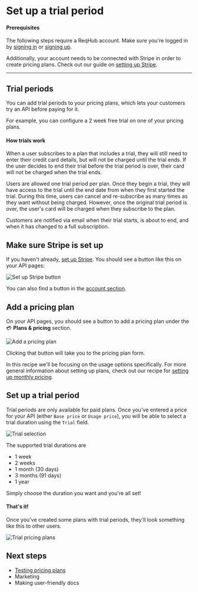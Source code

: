 
# Set up a trial period

#### Prerequisites

The following steps require a ReqHub account. Make sure you're logged in by [signing in](https://reqhub.io/login) or [signing up](https://reqhub.io/create-account).

Additionally, your account needs to be connected with Stripe in order to create pricing plans. Check out our guide on [setting up Stripe](guides/setting-up-stripe.md).

----

## Trial periods

You can add trial periods to your pricing plans, which lets your customers try an API before paying for it.

For example, you can configure a 2 week free trial on one of your pricing plans.

#### How trials work

When a user subscribes to a plan that includes a trial, they will still need to enter their credit card details,
but will not be charged until the trial ends. If the user decides to end their trial before the trial period is over,
their card will not be charged when the trial ends.

Users are allowed one trial period per plan. Once they begin a trial, they will have access to the trial until the end date from when they first started the trial.
During this time, users can cancel and re-subscribe as many times as they want without being charged.
However, once the original trial period is over, the user's card will be charged when they subscribe to the plan.

Customers are notified via email when their trial starts, is about to end, and when it has changed to a full subscription.

## Make sure Stripe is set up

If you haven't already, [set up Stripe](guides/setting-up-stripe.md). You should see a button like this on your API pages:

![Set up Stripe button](https://reqhubprod.blob.core.windows.net/public/docs/set-up-stripe.png)

You can also find a button in the [account section](https://dev.reqhub.io/account).

## Add a pricing plan

On your API pages, you should see a button to add a pricing plan under the &#x1F4B3; **Plans & pricing** section.

![Add a pricing plan](https://reqhubprod.blob.core.windows.net/public/docs/add-pricing-plan.png)

Clicking that button will take you to the pricing plan form.

In this recipe we'll be focusing on the usage options specifically. For more general information about setting up plans, check out our recipe for [setting up monthly pricing](recipes/monthly-pricing.md).

## Set up a trial period

Trial periods are only available for paid plans. Once you've entered a price for your API (either `Base price` or `Usage price`),
you will be able to select a trial duration using the `Trial` field.

![Trial selection](https://reqhubprod.blob.core.windows.net/public/docs/trial-selection.png)

The supported trial durations are

* 1 week
* 2 weeks
* 1 month (30 days)
* 3 months (91 days)
* 1 year

Simply choose the duration you want and you're all set!

#### That's it!

Once you've created some plans with trial periods, they'll look something like this to other users.

![Trial pricing plans](https://reqhubprod.blob.core.windows.net/public/docs/pricing-plans-trial.png)

## Next steps

* [Testing pricing plans](/recipes/simulating-pricing-plans)
* Marketing
* Making user-friendly docs

